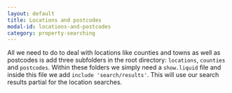 ```yaml
---
layout: default
title: Locations and postcodes
modal-id: locations-and-postcodes
category: property-searching
---
```

All we need to do to deal with locations like counties and towns as well as postcodes is add three subfolders in the root directory: ``locations``, ``counties`` and ``postcodes``. Within these folders we simply need a ``show.liquid`` file and inside this file we add ``include 'search/results'``. This will use our search results partial for the location searches.
